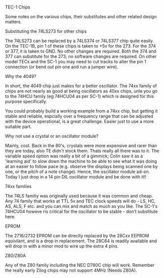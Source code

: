 TEC-1 Chips

Some notes on the various chips, their substitutes and other related design matters.



Substituting the 74LS273 for other chips

The 74LS273 can be replaced by a 74LS374 or 74LS377 chip quite easily. On the TEC-1B, pin 1 of these chips is taken to +5v for the 273. For the 374 or 377, it is taken to GND. No other changes are required. Both the 374 and 377 can substitute for the 273; no software changes are required. On other model TECs and the SC-1 you may need to cut tracks to alter the pin 1 connection (or bend out pin one and run a jumper wire).


Why the 4049?

In short, the 4049 chip just makes for a better oscillator. The 74xx family of chips are not nearly as good at being oscillators as 40xx chips, unle you go to the 74HCU family (eg 74HCU04 as per SC-1) which is designed for this purpose specifically.

You could probably build a working example from a 74xx chip, but getting it stable and reliable, espcially over a frequency range that can be adjusted with the device operational, is a great challenge. Easier just to use a more suitable part.


Why not use a crystal or an oscillator module?

Mainly, cost. Back in the 80's, crystals were more expensive and rarer than they are today, also TE didn't stock them. Thats really all there was to it. The variable speed option was really a bit of a gimmick; Colin saw it as a 'learning aid' to slow down the machine to be able to see what it was doing at an easier to follow pace (e.g. observe the displays being scanned one by one, or the pitch of a note change). Hence, the oscillator module ad-on. Today I just drop in a 14 pin DIL oscillator module and be done with it!!


74xx families

The 74LS familiy was originally used because it was common and cheap. Any 74 family that works at TTL 5v and TEC clock speeds will do - LS, HC, AS, ALS, F etc. and you can mix and match as much as you like. The SC-1's 74HCU04 howeve ris critical for the oscillator to be stable - don't substitute here.


EPROM

The 2716/2732 EPROM can be direclty replaced by the 28Cxx EEPROM equivilant, and is a drop in replacement. The 28C64 is readily available and will drop in with a minor mod to wire up the extra 4 pins.


Z80/Z80A

Any of the Z80 family including the NEC D780C chip will work. Remember the really early Zilog chips may not support 4MHz (Needs Z80A).
